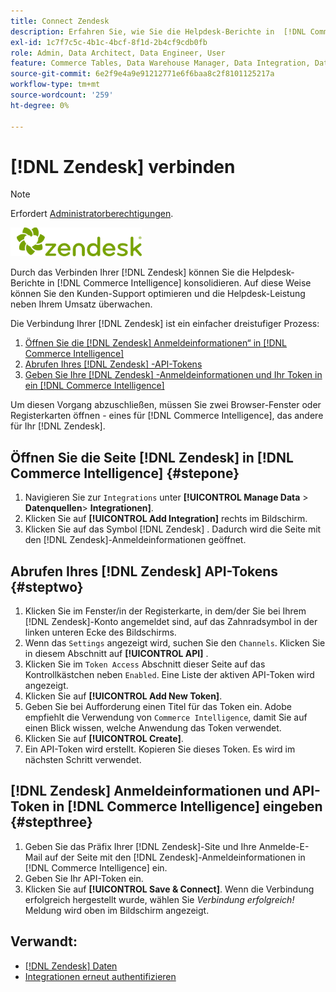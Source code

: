 ```yaml
---
title: Connect Zendesk
description: Erfahren Sie, wie Sie die Helpdesk-Berichte in  [!DNL Commerce Intelligence].
exl-id: 1c7f7c5c-4b1c-4bcf-8f1d-2b4cf9cdb0fb
role: Admin, Data Architect, Data Engineer, User
feature: Commerce Tables, Data Warehouse Manager, Data Integration, Data Import/Export
source-git-commit: 6e2f9e4a9e91212771e6f6baa8c2f8101125217a
workflow-type: tm+mt
source-wordcount: '259'
ht-degree: 0%

---
```


# [!DNL Zendesk] verbinden

>[!NOTE]
>
>Erfordert [Administratorberechtigungen](../../../administrator/user-management/user-management.md).

![](../../../assets/Zendesk_logo.png)

Durch das Verbinden Ihrer [!DNL Zendesk] können Sie die Helpdesk-Berichte in [!DNL Commerce Intelligence] konsolidieren. Auf diese Weise können Sie den Kunden-Support optimieren und die Helpdesk-Leistung neben Ihrem Umsatz überwachen.

Die Verbindung Ihrer [!DNL Zendesk] ist ein einfacher dreistufiger Prozess:

1. [Öffnen Sie die  [!DNL Zendesk] Anmeldeinformationen“ in  [!DNL Commerce Intelligence]](#stepone)
1. [Abrufen Ihres  [!DNL Zendesk] -API-Tokens](#steptwo)
1. [Geben Sie Ihre  [!DNL Zendesk] -Anmeldeinformationen und Ihr Token in ein [!DNL Commerce Intelligence]](#stepthree)

Um diesen Vorgang abzuschließen, müssen Sie zwei Browser-Fenster oder Registerkarten öffnen - eines für [!DNL Commerce Intelligence], das andere für Ihr [!DNL Zendesk].

## Öffnen Sie die Seite [!DNL Zendesk] in [!DNL Commerce Intelligence] {#stepone}

1. Navigieren Sie zur `Integrations` unter **[!UICONTROL Manage Data** > **&#x200B; Datenquellen &#x200B;**> **Integrationen]**.
1. Klicken Sie auf **[!UICONTROL Add Integration]** rechts im Bildschirm.
1. Klicken Sie auf das Symbol [!DNL Zendesk] . Dadurch wird die Seite mit den [!DNL Zendesk]-Anmeldeinformationen geöffnet.

## Abrufen Ihres [!DNL Zendesk] API-Tokens {#steptwo}

1. Klicken Sie im Fenster/in der Registerkarte, in dem/der Sie bei Ihrem [!DNL Zendesk]-Konto angemeldet sind, auf das Zahnradsymbol in der linken unteren Ecke des Bildschirms.
1. Wenn das `Settings` angezeigt wird, suchen Sie den `Channels`. Klicken Sie in diesem Abschnitt auf **[!UICONTROL API]** .
1. Klicken Sie im `Token Access` Abschnitt dieser Seite auf das Kontrollkästchen neben `Enabled`. Eine Liste der aktiven API-Token wird angezeigt.
1. Klicken Sie auf **[!UICONTROL Add New Token]**.
1. Geben Sie bei Aufforderung einen Titel für das Token ein. Adobe empfiehlt die Verwendung von `Commerce Intelligence`, damit Sie auf einen Blick wissen, welche Anwendung das Token verwendet.
1. Klicken Sie auf **[!UICONTROL Create]**.
1. Ein API-Token wird erstellt. Kopieren Sie dieses Token. Es wird im nächsten Schritt verwendet.

## [!DNL Zendesk] Anmeldeinformationen und API-Token in [!DNL Commerce Intelligence] eingeben {#stepthree}

1. Geben Sie das Präfix Ihrer [!DNL Zendesk]-Site und Ihre Anmelde-E-Mail auf der Seite mit den [!DNL Zendesk]-Anmeldeinformationen in [!DNL Commerce Intelligence] ein.
1. Geben Sie Ihr API-Token ein.
1. Klicken Sie auf **[!UICONTROL Save & Connect]**. Wenn die Verbindung erfolgreich hergestellt wurde, wählen Sie *Verbindung erfolgreich!* Meldung wird oben im Bildschirm angezeigt.

## Verwandt:

* [ [!DNL Zendesk]  Daten](../integrations/exp-zendesk-data.md)
* [Integrationen erneut authentifizieren](https://experienceleague.adobe.com/docs/commerce-knowledge-base/kb/how-to/mbi-reauthenticating-integrations.html?lang=de)
